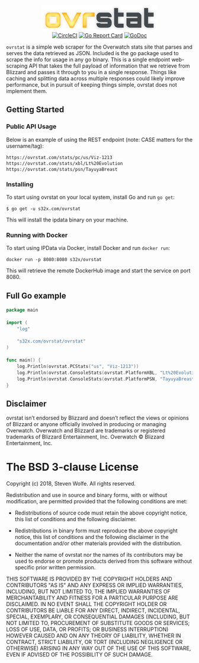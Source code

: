 <p align="center">
<img src="web/assets/logo.png" width="310" height="71" border="0" alt="ovrstat">
<br>
<a href="https://circleci.com/gh/s32x/ovrstat/tree/master"><img src="https://circleci.com/gh/s32x/ovrstat/tree/master.svg?style=svg" alt="CircleCI"></a>
<a href="https://goreportcard.com/report/s32x.com/ovrstat"><img src="https://goreportcard.com/badge/s32x.com/ovrstat" alt="Go Report Card"></a>
<a href="https://godoc.org/s32x.com/ovrstat/ovrstat"><img src="https://godoc.org/s32x.com/ovrstat/ovrstat?status.svg" alt="GoDoc"></a>
</p>

`ovrstat` is a simple web scraper for the Overwatch stats site that parses and serves the data retrieved as JSON. Included is the go package used to scrape the info for usage in any go binary. This is a single endpoint web-scraping API that takes the full payload of information that we retrieve from Blizzard and passes it through to you in a single response. Things like caching and splitting data across multiple responses could likely improve performance, but in pursuit of keeping things simple, ovrstat does not implement them.

## Getting Started

### Public API Usage

Below is an example of using the REST endpoint (note: CASE matters for the username/tag):
```
https://ovrstat.com/stats/pc/us/Viz-1213
https://ovrstat.com/stats/xbl/Lt%20Evolution
https://ovrstat.com/stats/psn/TayuyaBreast
```

### Installing
To start using ovrstat on your local system, install Go and run `go get`:
```
$ go get -u s32x.com/ovrstat
```
This will install the ipdata binary on your machine.

### Running with Docker
To start using IPData via Docker, install Docker and run `docker run`:
```
docker run -p 8080:8080 s32x/ovrstat
```
This will retrieve the remote DockerHub image and start the service on port 8080.

## Full Go example

```go
package main

import (
	"log"

	"s32x.com/ovrstat/ovrstat"
)

func main() {
	log.Println(ovrstat.PCStats("us", "Viz-1213"))
	log.Println(ovrstat.ConsoleStats(ovrstat.PlatformXBL, "Lt%20Evolution"))
	log.Println(ovrstat.ConsoleStats(ovrstat.PlatformPSN, "TayuyaBreast"))
}
```

## Disclaimer
ovrstat isn’t endorsed by Blizzard and doesn’t reflect the views or opinions of Blizzard or anyone officially involved in producing or managing Overwatch. Overwatch and Blizzard are trademarks or registered trademarks of Blizzard Entertainment, Inc. Overwatch © Blizzard Entertainment, Inc.

The BSD 3-clause License
========================

Copyright (c) 2018, Steven Wolfe. All rights reserved.

Redistribution and use in source and binary forms, with or without modification,
are permitted provided that the following conditions are met:

 - Redistributions of source code must retain the above copyright notice,
   this list of conditions and the following disclaimer.

 - Redistributions in binary form must reproduce the above copyright notice,
   this list of conditions and the following disclaimer in the documentation
   and/or other materials provided with the distribution.

 - Neither the name of ovrstat nor the names of its contributors may
   be used to endorse or promote products derived from this software without
   specific prior written permission.

THIS SOFTWARE IS PROVIDED BY THE COPYRIGHT HOLDERS AND CONTRIBUTORS "AS IS" AND
ANY EXPRESS OR IMPLIED WARRANTIES, INCLUDING, BUT NOT LIMITED TO, THE IMPLIED
WARRANTIES OF MERCHANTABILITY AND FITNESS FOR A PARTICULAR PURPOSE ARE
DISCLAIMED. IN NO EVENT SHALL THE COPYRIGHT HOLDER OR CONTRIBUTORS BE LIABLE FOR
ANY DIRECT, INDIRECT, INCIDENTAL, SPECIAL, EXEMPLARY, OR CONSEQUENTIAL DAMAGES
(INCLUDING, BUT NOT LIMITED TO, PROCUREMENT OF SUBSTITUTE GOODS OR SERVICES;
LOSS OF USE, DATA, OR PROFITS; OR BUSINESS INTERRUPTION) HOWEVER CAUSED AND ON
ANY THEORY OF LIABILITY, WHETHER IN CONTRACT, STRICT LIABILITY, OR TORT
(INCLUDING NEGLIGENCE OR OTHERWISE) ARISING IN ANY WAY OUT OF THE USE OF THIS
SOFTWARE, EVEN IF ADVISED OF THE POSSIBILITY OF SUCH DAMAGE.
